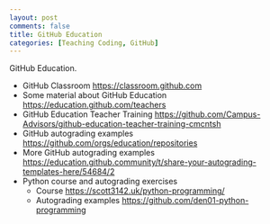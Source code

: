 ```yaml
---
layout: post
comments: false
title: GitHub Education
categories: [Teaching Coding, GitHub]
---
```


GitHub Education.

- GitHub Classroom <a href = "https://classroom.github.com" target = "_blank">https://classroom.github.com</a>
- Some material about GitHub Education <a href = "https://education.github.com/teachers" target = "_blank">https://education.github.com/teachers</a>
- GitHub Education Teacher Training <a href = "https://github.com/Campus-Advisors/github-education-teacher-training-cmcntsh" target = "_blank">https://github.com/Campus-Advisors/github-education-teacher-training-cmcntsh</a>
- GitHub autograding examples <a href = "https://github.com/orgs/education/repositories" target = "_blank">https://github.com/orgs/education/repositories</a>
- More GitHub autograding examples <a href = "https://education.github.community/t/share-your-autograding-templates-here/54684/2" target = "_blank">https://education.github.community/t/share-your-autograding-templates-here/54684/2</a>
- Python course and autograding exercises
  - Course <a href = "https://scott3142.uk/python-programming/" target = "_blank">https://scott3142.uk/python-programming/</a>
  - Autograding examples <a href = "https://github.com/den01-python-programming" target = "_blank">https://github.com/den01-python-programming</a>
